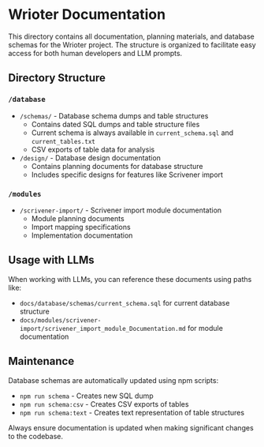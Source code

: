 # Wrioter Documentation

This directory contains all documentation, planning materials, and database schemas for the Wrioter project. The structure is organized to facilitate easy access for both human developers and LLM prompts.

## Directory Structure

### `/database`
- `/schemas/` - Database schema dumps and table structures
  - Contains dated SQL dumps and table structure files
  - Current schema is always available in `current_schema.sql` and `current_tables.txt`
  - CSV exports of table data for analysis
- `/design/` - Database design documentation
  - Contains planning documents for database structure
  - Includes specific designs for features like Scrivener import

### `/modules`
- `/scrivener-import/` - Scrivener import module documentation
  - Module planning documents
  - Import mapping specifications
  - Implementation documentation

## Usage with LLMs

When working with LLMs, you can reference these documents using paths like:
- `docs/database/schemas/current_schema.sql` for current database structure
- `docs/modules/scrivener-import/scrivener_import_module_Documentation.md` for module documentation

## Maintenance

Database schemas are automatically updated using npm scripts:
- `npm run schema` - Creates new SQL dump
- `npm run schema:csv` - Creates CSV exports of tables
- `npm run schema:text` - Creates text representation of table structures

Always ensure documentation is updated when making significant changes to the codebase. 
